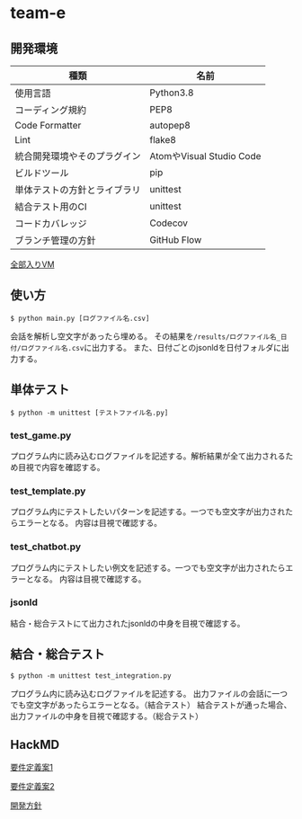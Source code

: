 # team-e

## 開発環境

| 種類                         | 名前                     |
| ---------------------------- | ------------------------ |
| 使用言語                     | Python3.8                |
| コーディング規約             | PEP8                     |
| Code Formatter               | autopep8                 |
| Lint                         | flake8                   |
| 統合開発環境やそのプラグイン | AtomやVisual Studio Code |
| ビルドツール                 | pip                      |
| 単体テストの方針とライブラリ | unittest         |
| 結合テスト用のCI             | unittest           |
| コードカバレッジ             | Codecov                  |
| ブランチ管理の方針           | GitHub Flow              |

[全部入りVM](https://drive.google.com/file/d/1B-y4uK_MsaQQOxx7CY5OWhn8d81WZ4Mu/view?usp=sharing)

## 使い方

```
$ python main.py [ログファイル名.csv]
```
会話を解析し空文字があったら埋める。
その結果を`/results/ログファイル名_日付/ログファイル名.csv`に出力する。
また、日付ごとのjsonldを日付フォルダに出力する。

## 単体テスト

```
$ python -m unittest [テストファイル名.py]
```
### test_game.py
プログラム内に読み込むログファイルを記述する。解析結果が全て出力されるため目視で内容を確認する。

### test_template.py
プログラム内にテストしたいパターンを記述する。一つでも空文字が出力されたらエラーとなる。
内容は目視で確認する。

### test_chatbot.py
プログラム内にテストしたい例文を記述する。一つでも空文字が出力されたらエラーとなる。
内容は目視で確認する。

### jsonld
結合・総合テストにて出力されたjsonldの中身を目視で確認する。 

## 結合・総合テスト

```
$ python -m unittest test_integration.py
```
プログラム内に読み込むログファイルを記述する。
出力ファイルの会話に一つでも空文字があったらエラーとなる。（結合テスト）
結合テストが通った場合、出力ファイルの中身を目視で確認する。（総合テスト）

## HackMD

[要件定義案1](https://hackmd.io/rXndBdSgRNSAV0mRnjowHw)

[要件定義案2](https://hackmd.io/2t6dxpqsRZCb6xwm20pQtg)

[開発方針](https://hackmd.io/zsmRI8reQHmQ9Ca7rXRw1w)
